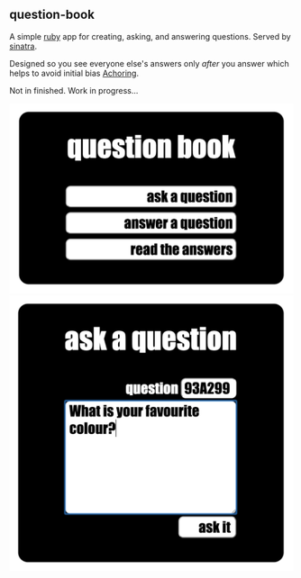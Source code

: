 
## question-book
A simple [ruby](https://www.ruby-lang.org/en/) app for creating,
asking, and answering questions.
Served by [sinatra](http://www.sinatrarb.com/).

Designed so you see everyone else's answers only *after* you answer
which helps to avoid initial bias [Achoring](http://en.wikipedia.org/wiki/Anchoring).

Not in finished. Work in progress...

![home](home.png)
![ask](ask.png)